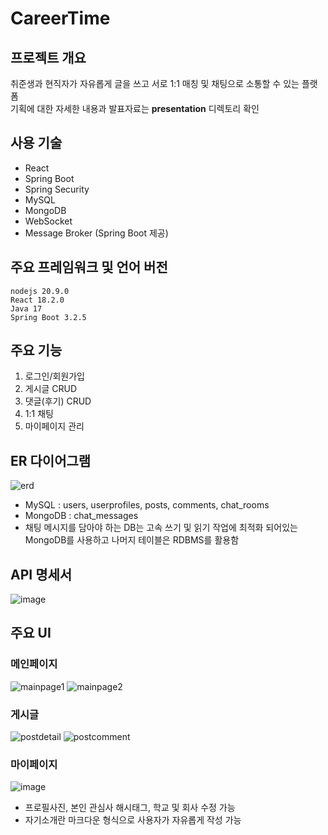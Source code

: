# CareerTime

## 프로젝트 개요
취준생과 현직자가 자유롭게 글을 쓰고 서로 1:1 매칭 및 채팅으로 소통할 수 있는 플랫폼   
기획에 대한 자세한 내용과 발표자료는 **presentation** 디렉토리 확인

## 사용 기술
- React
- Spring Boot
- Spring Security
- MySQL
- MongoDB
- WebSocket
- Message Broker (Spring Boot 제공)

## 주요 프레임워크 및 언어 버전
```
nodejs 20.9.0
React 18.2.0
Java 17
Spring Boot 3.2.5
```

## 주요 기능
1. 로그인/회원가입
2. 게시글 CRUD
3. 댓글(후기) CRUD
4. 1:1 채팅
5. 마이페이지 관리

## ER 다이어그램
![erd](https://github.com/parkm2ngyu00/GPS_webservice/assets/88785472/9b0eaeac-6278-42b3-adcc-d9676e9c7236)
- MySQL : users, userprofiles, posts, comments, chat_rooms
- MongoDB : chat_messages
- 채팅 메시지를 담아야 하는 DB는 고속 쓰기 및 읽기 작업에 최적화 되어있는 MongoDB를 사용하고 나머지 테이블은 RDBMS를 활용함

## API 명세서
![image](https://github.com/parkm2ngyu00/GPS_webservice/assets/88785472/1f5496e1-6d7e-4a63-bb5b-a3dcbbff13d0)

## 주요 UI
### 메인페이지
![mainpage1](https://github.com/parkm2ngyu00/GPS_webservice/assets/88785472/6addc34b-06c4-486b-917f-6bb8050300d8)
![mainpage2](https://github.com/parkm2ngyu00/GPS_webservice/assets/88785472/2206b507-ced8-4817-94e9-6baeec4a4cb4)

### 게시글
![postdetail](https://github.com/parkm2ngyu00/GPS_webservice/assets/88785472/c691fc2c-48a3-40c3-a648-70665130b3c6)
![postcomment](https://github.com/parkm2ngyu00/GPS_webservice/assets/88785472/b9bfb594-aa01-4a58-b0bf-a77a63563457)

### 마이페이지
![image](https://github.com/parkm2ngyu00/GPS_webservice/assets/88785472/9a11bbb9-3b9b-4ab1-853e-fcf1ddc5a286)
- 프로필사진, 본인 관심사 해시태그, 학교 및 회사 수정 가능
- 자기소개란 마크다운 형식으로 사용자가 자유롭게 작성 가능
